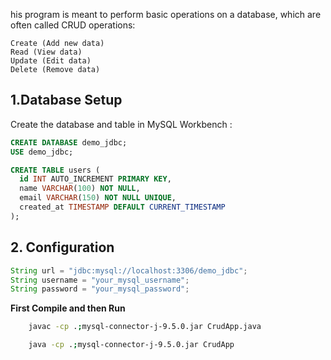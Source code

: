 his program is meant to perform basic operations on a database, which are often called CRUD operations:

    Create (Add new data)
    Read (View data)
    Update (Edit data)
    Delete (Remove data)

## 1.Database Setup

Create the database and table in MySQL Workbench  :

```sql
CREATE DATABASE demo_jdbc;
USE demo_jdbc;

CREATE TABLE users (
  id INT AUTO_INCREMENT PRIMARY KEY,
  name VARCHAR(100) NOT NULL,
  email VARCHAR(150) NOT NULL UNIQUE,
  created_at TIMESTAMP DEFAULT CURRENT_TIMESTAMP
);
```

## 2. Configuration
```java 
String url = "jdbc:mysql://localhost:3306/demo_jdbc";
String username = "your_mysql_username";
String password = "your_mysql_password";
```


**First Compile and then Run**

```bash
    javac -cp .;mysql-connector-j-9.5.0.jar CrudApp.java

    java -cp .;mysql-connector-j-9.5.0.jar CrudApp
```